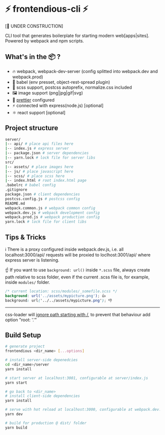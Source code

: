 # ⚡ frontendious-cli ⚡

[🚧 UNDER CONSTRUCTION]

CLI tool that generates boilerplate for starting modern web[apps|sites]. Powered
by webpack and npm scripts.

## What's in the 📦 ?

* 🔥 webpack, webpack-dev-server (config splitted into webpack.dev and
  webpack.prod)
* 💪 babel (env presset, object-rest-spread plugin)
* 🦄 scss support, postcss autoprefix, normalize.css included
* 🖼️ image support (png|jpg|gif|svg)
* 💅
  [prettier](https://marketplace.visualstudio.com/items?itemName=esbenp.prettier-vscode)
  configured
* ⚡ connected with express(node.js) [optional]
* ⚛️ react support [optional]

## Project structure

```bash
server/
|-- api/ # place api files here
|-- index.js # express server
|-- package.json # server dependencies
|-- yarn.lock # lock file for server libs
src/
|-- assets/ # place images here
|-- js/ # place javascript here
|-- scss/ # place scss here
|-- index.html # root index.html page
.babelrc # babel config
.gitignore
package.json # client dependencies
postcss.config.js # postcss config
README.md
webpack.common.js # webpack common config
webpack.dev.js # webpack development config
webpack.prod.js # webpack production config
yarn.lock # lock file for client libs
```

## Tips & Tricks

ℹ️ There is a proxy configured inside webpack.dev.js, i.e. all
localhost:3000/api/<something> requests will be proxied to
loclhost:3001/api/<something> where express server is listening.

☝️ If you want to use `background: url()` inside `*.scss` file, always create
path relative to scss folder, even if the current .scss file is, for example,
inside `modules/` folder.

```scss
/* current location: scss/modules/_somefile.scss */
background: url('../assets/mypicture.png'); 👍
background: url('../../assets/mypicture.png'); 👎
```

---

css-loader will
[ignore path starting with /](https://github.com/webpack-contrib/css-loader#root),
to prevent that behaviour add option "root: '.'"

## Build Setup

```bash
# generate project
frontendious <dir_name> [...options]

# install server-side depenedcies
cd <dir_name>/server
yarn install

# start server at localhost:3001, configurable at server/index.js
yarn start

# go back to <dir_name>
# install client-side dependencies
yarn install

# serve with hot reload at localhost:3000, configurable at webpack.dev.js
yarn dev

# build for production @ dist/ folder
yarn build
```
